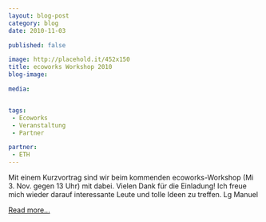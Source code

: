 ```yaml
---
layout: blog-post
category: blog
date: 2010-11-03

published: false

image: http://placehold.it/452x150
title: ecoworks Workshop 2010 
blog-image: 

media:  


tags:
 - Ecoworks
 - Veranstaltung
 - Partner

partner: 
 - ETH
---
```


Mit einem Kurzvortrag sind wir beim kommenden ecoworks-Workshop (Mi 3. Nov. gegen 13 Uhr) mit dabei. Vielen Dank für die Einladung! Ich freue mich wieder darauf interessante Leute und tolle Ideen zu treffen. Lg Manuel

[Read more...][1]

[1]: http://www.ecoworks.ethz.ch/projekte/fruehere_projekte/index

